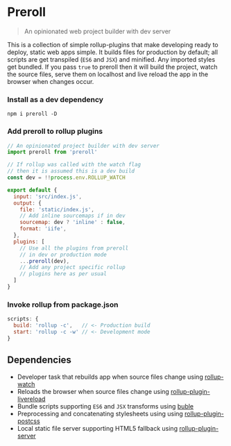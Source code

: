 # Preroll
> An opinionated web project builder with dev server

This is a collection of simple rollup-plugins that make developing ready to deploy, static web apps simple. It builds files for production by default; all scripts are  get transpiled (`ES6` and `JSX`) and minified. Any imported styles get bundled. If you pass `true` to preroll then it will build the project, watch the source files, serve them on localhost and live reload the app in the browser when changes occur.

### Install as a dev dependency

```
npm i preroll -D
```

### Add preroll to rollup plugins

```js
// An opinionated project builder with dev server
import preroll from 'preroll'

// If rollup was called with the watch flag
// then it is assumed this is a dev build
const dev = !!process.env.ROLLUP_WATCH

export default {
  input: 'src/index.js',
  output: {
    file: 'static/index.js',
    // Add inline sourcemaps if in dev
    sourcemap: dev ? 'inline' : false,
    format: 'iife',
  },
  plugins: [
    // Use all the plugins from preroll
    // in dev or production mode
    ...preroll(dev),
    // Add any project specific rollup
    // plugins here as per usual
  ]
}
```

### Invoke rollup from package.json

```js
scripts: {
  build: 'rollup -c',   // <- Production build
  start: 'rollup -c -w' // <- Development mode
}
```

## Dependencies

- Developer task that rebuilds app when source files change using [rollup-watch](https://www.npmjs.com/package/rollup-watch)
- Reloads the browser when source files change using [rollup-plugin-livereload](https://www.npmjs.com/package/rollup-plugin-livereload)
- Bundle scripts supporting `ES6` and `JSX` transforms using [buble](https://www.npmjs.com/package/buble)
- Preprocessing and concatenating stylesheets using using [rollup-plugin-postcss](https://www.npmjs.com/package/rollup-plugin-postcss)
- Local static file server supporting HTML5 fallback using [rollup-plugin-server](https://www.npmjs.com/package/rollup-plugin-server)
